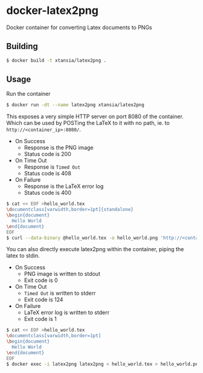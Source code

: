 # docker-latex2png
Docker container for converting Latex documents to PNGs

## Building
```sh
$ docker build -t xtansia/latex2png .
```

## Usage
Run the container
```sh
$ docker run -dt --name latex2png xtansia/latex2png
```

This exposes a very simple HTTP server on port 8080 of the container.
Which can be used by POSTing the LaTeX to it with no path, ie. to `http://<container_ip>:8080/`.
- On Success
  * Response is the PNG image
  * Status code is 200
- On Time Out
  * Response is `Timed Out`
  * Status code is 408
- On Failure
  * Response is the LaTeX error log
  * Status code is 400
```sh
$ cat << EOF >hello_world.tex
\documentclass[varwidth,border=1pt]{standalone}
\begin{document}
  Hello World
\end{document}
EOF
$ curl --data-binary @hello_world.tex -o hello_world.png 'http://<container_ip>:8080/'
```

You can also directly execute latex2png within the container, piping the latex to stdin.
- On Success
  * PNG image is written to stdout
  * Exit code is 0
- On Time Out
  * `Timed Out` is written to stderr
  * Exit code is 124
- On Failure
  * LaTeX error log is written to stderr
  * Exit code is 1
```sh
$ cat << EOF >hello_world.tex
\documentclass[varwidth,border=1pt]
\begin{document}
  Hello World
\end{document}
EOF
$ docker exec -i latex2png latex2png < hello_world.tex > hello_world.png
```

